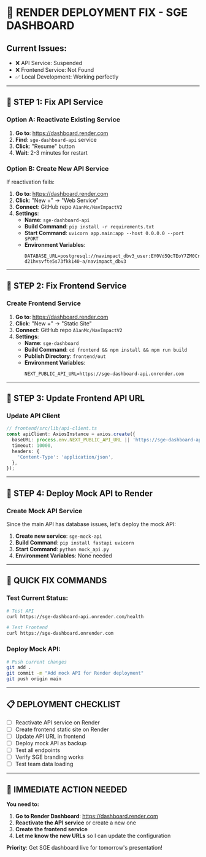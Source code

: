 # 🚨 **RENDER DEPLOYMENT FIX - SGE DASHBOARD**

## **Current Issues:**
- ❌ API Service: Suspended
- ❌ Frontend Service: Not Found
- ✅ Local Development: Working perfectly

---

## 🔧 **STEP 1: Fix API Service**

### **Option A: Reactivate Existing Service**
1. **Go to**: https://dashboard.render.com
2. **Find**: `sge-dashboard-api` service
3. **Click**: "Resume" button
4. **Wait**: 2-3 minutes for restart

### **Option B: Create New API Service**
If reactivation fails:
1. **Go to**: https://dashboard.render.com
2. **Click**: "New +" → "Web Service"
3. **Connect**: GitHub repo `A1anMc/NavImpactV2`
4. **Settings**:
   - **Name**: `sge-dashboard-api`
   - **Build Command**: `pip install -r requirements.txt`
   - **Start Command**: `uvicorn app.main:app --host 0.0.0.0 --port $PORT`
   - **Environment Variables**:
     ```
     DATABASE_URL=postgresql://navimpact_dbv3_user:EY0Vd5QcTEoY7ZM0CrKCWfsFVHcYIZ8V@dpg-d21hvsvfte5s73fkk140-a/navimpact_dbv3
     ```

---

## 🔧 **STEP 2: Fix Frontend Service**

### **Create Frontend Service**
1. **Go to**: https://dashboard.render.com
2. **Click**: "New +" → "Static Site"
3. **Connect**: GitHub repo `A1anMc/NavImpactV2`
4. **Settings**:
   - **Name**: `sge-dashboard`
   - **Build Command**: `cd frontend && npm install && npm run build`
   - **Publish Directory**: `frontend/out`
   - **Environment Variables**:
     ```
     NEXT_PUBLIC_API_URL=https://sge-dashboard-api.onrender.com
     ```

---

## 🔧 **STEP 3: Update Frontend API URL**

### **Update API Client**
```typescript
// frontend/src/lib/api-client.ts
const apiClient: AxiosInstance = axios.create({
  baseURL: process.env.NEXT_PUBLIC_API_URL || 'https://sge-dashboard-api.onrender.com',
  timeout: 10000,
  headers: {
    'Content-Type': 'application/json',
  },
});
```

---

## 🔧 **STEP 4: Deploy Mock API to Render**

### **Create Mock API Service**
Since the main API has database issues, let's deploy the mock API:

1. **Create new service**: `sge-mock-api`
2. **Build Command**: `pip install fastapi uvicorn`
3. **Start Command**: `python mock_api.py`
4. **Environment Variables**: None needed

---

## 🎯 **QUICK FIX COMMANDS**

### **Test Current Status:**
```bash
# Test API
curl https://sge-dashboard-api.onrender.com/health

# Test Frontend
curl https://sge-dashboard.onrender.com
```

### **Deploy Mock API:**
```bash
# Push current changes
git add .
git commit -m "Add mock API for Render deployment"
git push origin main
```

---

## 📋 **DEPLOYMENT CHECKLIST**

- [ ] Reactivate API service on Render
- [ ] Create frontend static site on Render
- [ ] Update API URL in frontend
- [ ] Deploy mock API as backup
- [ ] Test all endpoints
- [ ] Verify SGE branding works
- [ ] Test team data loading

---

## 🚨 **IMMEDIATE ACTION NEEDED**

**You need to:**
1. **Go to Render Dashboard**: https://dashboard.render.com
2. **Reactivate the API service** or create a new one
3. **Create the frontend service**
4. **Let me know the new URLs** so I can update the configuration

**Priority**: Get SGE dashboard live for tomorrow's presentation! 